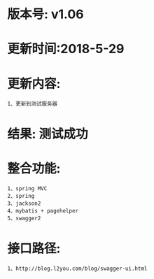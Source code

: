 # 版本号: v1.06
# 更新时间:2018-5-29
# 更新内容:
	1、更新到测试服务器
# 结果: 测试成功
# 整合功能: 
	1、spring MVC
	2、spring
	3、jackson2
	4、mybatis + pagehelper
	5、swagger2
# 接口路径:
	1、http://blog.l2you.com/blog/swagger-ui.html
